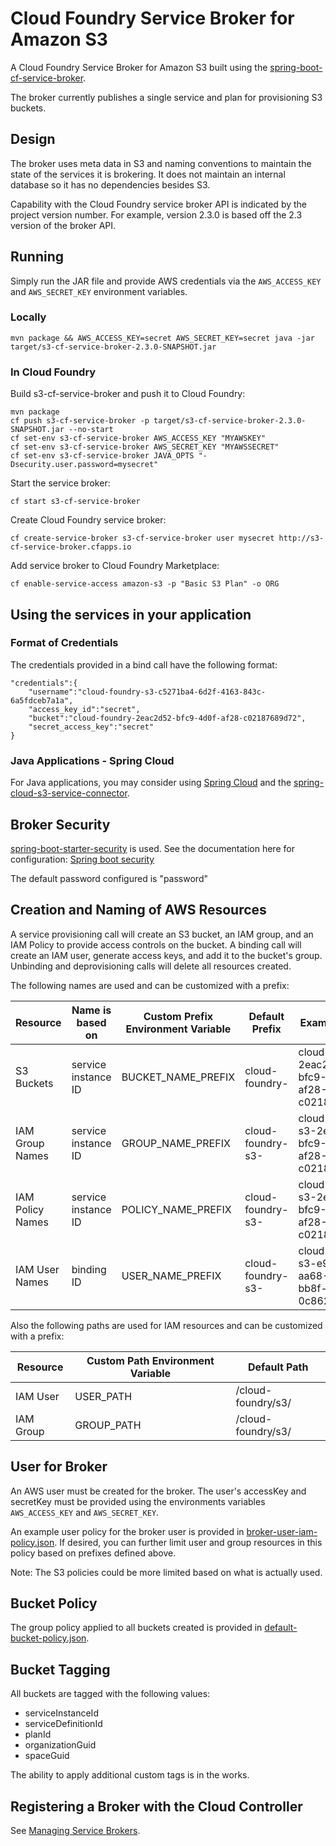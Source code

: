 # Cloud Foundry Service Broker for Amazon S3

A Cloud Foundry Service Broker for Amazon S3 built using the [spring-boot-cf-service-broker](https://github.com/cloudfoundry-community/spring-boot-cf-service-broker).

The broker currently publishes a single service and plan for provisioning S3 buckets. 

## Design 

The broker uses meta data in S3 and naming conventions to maintain the state of the services it is brokering. It does not maintain an internal database so it has no dependencies besides S3.

Capability with the Cloud Foundry service broker API is indicated by the project version number. For example, version 2.3.0 is based off the 2.3 version of the broker API.

## Running

Simply run the JAR file and provide AWS credentials via the `AWS_ACCESS_KEY` and `AWS_SECRET_KEY` environment variables.

### Locally

```
mvn package && AWS_ACCESS_KEY=secret AWS_SECRET_KEY=secret java -jar target/s3-cf-service-broker-2.3.0-SNAPSHOT.jar
```

### In Cloud Foundry

Build s3-cf-service-broker and push it to Cloud Foundry:
```
mvn package
cf push s3-cf-service-broker -p target/s3-cf-service-broker-2.3.0-SNAPSHOT.jar --no-start
cf set-env s3-cf-service-broker AWS_ACCESS_KEY "MYAWSKEY"
cf set-env s3-cf-service-broker AWS_SECRET_KEY "MYAWSSECRET"
cf set-env s3-cf-service-broker JAVA_OPTS "-Dsecurity.user.password=mysecret"
```

Start the service broker:
```
cf start s3-cf-service-broker
```

Create Cloud Foundry service broker:
```
cf create-service-broker s3-cf-service-broker user mysecret http://s3-cf-service-broker.cfapps.io
```

Add service broker to Cloud Foundry Marketplace:
```
cf enable-service-access amazon-s3 -p "Basic S3 Plan" -o ORG
```

## Using the services in your application

### Format of Credentials

The credentials provided in a bind call have the following format:

```
"credentials":{
	"username":"cloud-foundry-s3-c5271ba4-6d2f-4163-843c-6a5fdceb7a1a",
	"access_key_id":"secret",
	"bucket":"cloud-foundry-2eac2d52-bfc9-4d0f-af28-c02187689d72",
	"secret_access_key":"secret"
}
```

### Java Applications - Spring Cloud

For Java applications, you may consider using [Spring Cloud](https://github.com/spring-projects/spring-cloud) and the [spring-cloud-s3-service-connector](https://github.com/davidehringer/spring-cloud-s3-service-connector).

## Broker Security

[spring-boot-starter-security](https://github.com/spring-projects/spring-boot/tree/master/spring-boot-starters/spring-boot-starter-security) is used. See the documentation here for configuration: [Spring boot security](http://docs.spring.io/spring-boot/docs/current-SNAPSHOT/reference/htmlsingle/#boot-features-security)

The default password configured is "password"

## Creation and Naming of AWS Resources 

A service provisioning call will create an S3 bucket, an IAM group, and an IAM Policy to provide access controls on the bucket. A binding call will create an IAM user, generate access keys, and add it to the bucket's group. Unbinding and deprovisioning calls will delete all resources created.

The following names are used and can be customized with a prefix:

Resource         | Name is based on     | Custom Prefix Environment Variable  | Default Prefix    | Example Name  
-----------------|----------------------|-------------------------------------|-------------------|---------------
S3 Buckets       | service instance ID  | BUCKET_NAME_PREFIX                  | cloud-foundry-    | cloud-foundry-2eac2d52-bfc9-4d0f-af28-c02187689d72
IAM Group Names  | service instance ID  | GROUP_NAME_PREFIX                   | cloud-foundry-s3- | cloud-foundry-s3-2eac2d52-bfc9-4d0f-af28-c02187689d72
IAM Policy Names | service instance ID  | POLICY_NAME_PREFIX                  | cloud-foundry-s3- | cloud-foundry-s3-2eac2d52-bfc9-4d0f-af28-c02187689d72
IAM User Names   | binding ID           | USER_NAME_PREFIX                    | cloud-foundry-s3- | cloud-foundry-s3-e9bea699-aa68-4464-bb8f-0c8622884b43

Also the following paths are used for IAM resources and can be customized with a prefix:

Resource    | Custom Path Environment Variable  | Default Path 
------------|-----------------------------------|---------------
IAM User    | USER_PATH                         | /cloud-foundry/s3/ 
IAM Group   | GROUP_PATH                        | /cloud-foundry/s3/ 


## User for Broker

An AWS user must be created for the broker. The user's accessKey and secretKey must be provided using the environments variables `AWS_ACCESS_KEY` and `AWS_SECRET_KEY`.

An example user policy for the broker user is provided in [broker-user-iam-policy.json](https://github.com/davidehringer/s3-cf-service-broker/blob/master/src/main/resources/broker-user-iam-policy.json). If desired, you can further limit user and group resources in this policy based on prefixes defined above.

Note: The S3 policies could be more limited based on what is actually used. 

## Bucket Policy

The group policy applied to all buckets created is provided in [default-bucket-policy.json](https://github.com/davidehringer/s3-cf-service-broker/blob/master/src/main/resources/default-bucket-policy.json).

## Bucket Tagging

All buckets are tagged with the following values:
* serviceInstanceId
* serviceDefinitionId
* planId
* organizationGuid
* spaceGuid

The ability to apply additional custom tags is in the works.

## Registering a Broker with the Cloud Controller

See [Managing Service Brokers](http://docs.cloudfoundry.org/services/managing-service-brokers.html).